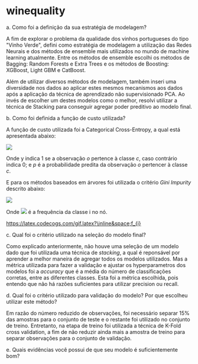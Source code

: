 # winequality

a. Como foi a definição da sua estratégia de modelagem?

A fim de explorar o problema da qualidade dos vinhos portugueses do tipo "Vinho Verde", defini como estratégia de modelagem a utilização das Redes Neurais e dos métodos de ensemble mais utilizados no mundo de machine learning atualmente. Entre os métodos de ensemble escolhi os métodos de Bagging: Random Forests e Extra Trees e os métodos de Boosting: XGBoost, Light GBM e CatBoost. 

Além de utilizar diversos métodos de modelagem, também inseri uma diversidade nos dados ao aplicar estes mesmos mecanismos aos dados após a aplicação da técnica de aprendizado não supervisionado PCA. Ao invés de escolher um destes modelos como o melhor, resolvi utilizar a técnica de Stacking para conseguir agregar poder preditivo ao modelo final. 

b. Como foi definida a função de custo utilizada?

A função de custo utilizada foi a Categorical Cross-Entropy, a qual está apresentada abaixo:

<img src="https://latex.codecogs.com/gif.latex?\sum_{c=0}^9&space;y_{o,c}&space;log(p_{o,c})">

Onde y indica 1 se a observação <i>o</i> pertence à classe <i>c</i>, caso contrário indica 0; e <i>p</i> é a probabilidade predita da observação <i>o</i> pertencer à classe <i>c</i>. 

E para os métodos baseados em árvores foi utilizada o critério <i> Gini Impurity </i> descrito abaixo:

<img src="https://latex.codecogs.com/gif.latex?\sum_{i=0}^9&space;f_{i}&space;(1-f_{i})">

Onde <img src="https://latex.codecogs.com/gif.latex?\inline&space;f_{i}"> é a frequência da classe i no nó.

https://latex.codecogs.com/gif.latex?\inline&space;f_{i}

c. Qual foi o critério utilizado na seleção do modelo final?

Como explicado anteriormente, não houve uma seleção de um modelo dado que foi utilizada uma técnica de <i>stacking</i>, a qual é reponsável por aprender a melhor maneira de agregar todos os modelos utilizados. Mas a métrica utilizada para fazer a validação e ajustar os hyperparametros dos modelos foi a <i>accuracy</i> que é a média do número de classificações corretas, entre as diferentes classes. Esta foi a métrica escolhida, pois entendo que não há razões suficientes para utilizar precision ou recall.

d. Qual foi o critério utilizado para validação do modelo? Por que escolheu utilizar este método?

Em razão do número reduzido de observações, foi necessário separar 15% das amostras para o conjunto de teste e o restante foi utilizado no conjunto de treino. Entretanto, na etapa de treino foi utilizada a técnica de K-Fold cross validation, a fim de não reduzir ainda mais a amostra de treino para separar observações para o conjunto de validação.

e. Quais evidências você possui de que seu modelo é suficientemente bom?
